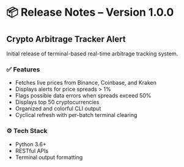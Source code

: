 
# 📦 Release Notes – Version 1.0.0

## Crypto Arbitrage Tracker Alert

Initial release of terminal-based real-time arbitrage tracking system.

### ✅ Features
- Fetches live prices from Binance, Coinbase, and Kraken
- Displays alerts for price spreads > 1%
- Flags possible data errors when spreads exceed 50%
- Displays top 50 cryptocurrencies
- Organized and colorful CLI output
- Cyclical refresh with per-batch terminal clearing

### ⚙️ Tech Stack
- Python 3.6+
- RESTful APIs
- Terminal output formatting
